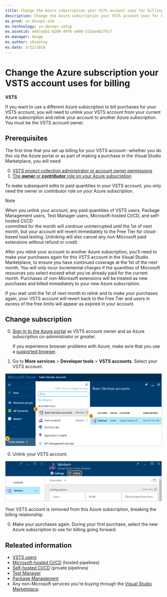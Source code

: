 ```yaml
---
title: Change the Azure subscription your VSTS account uses for billing
description: Change the Azure subscription your VSTS account uses for billing
ms.prod: vs-devops-alm
ms.technology: vs-devops-setup
ms.assetid: e447adb1-6208-49f6-a488-515aa4b2fdcf
ms.manager: douge
ms.author: chcomley
ms.date: 3/22/2018
---
```

[//]: # (monikerRange: 'vsts')

# Change the Azure subscription your VSTS account uses for billing

**VSTS**

If you want to use a different Azure subscription to bill purchases for your VSTS account, 
you will need to unlink your VSTS account from your current Azure subscription 
and relink your account to another Azure subscription. You must be the VSTS account owner. 

## Prerequisites

The first time that you set up billing for your VSTS account--whether you do this via the Azure portal or as part of making a purchase in the Visual Studio Marketplace, you will need:

0. [VSTS project collection administrator or account owner permissions](../accounts/faq-add-delete-users.md#find-owner)
0. [The **owner** or **contributor** role on your Azure subscription](add-backup-billing-managers.md)

To make subsequent edits to paid quantities in your VSTS account, you only need the owner or contributor role on your Azure subscription.

>[!NOTE]
> When you unlink your account, any paid quantities of VSTS users, Package Management users, Test Manager users, Microsoft-hosted CI/CD, and self-hosted CI/CD  
> committed for the month will continue uninterrupted until the 1st of next month, 
> but your account will revert immediately to the Free Tier for cloud-based load testing. Unlinking will also cancel any 
> non-Microsoft paid extensions without refund or credit.
>
> After you relink your account to another Azure subscription, 
> you'll need to make your purchases again for this VSTS account in the Visual Studio Marketplace, to ensure you have continued coverage at the 1st of the next month. 
> You will only incur incremental charges if the quantities of Microsoft resources you select exceed what you've already paid for the current month. 
> Purchases of non-Microsoft extensions will be treated as new purchases and billed immediately to your new Azure subscription.
>
> If you wait until the 1st of next month to relink and to make your purchases again, 
> your VSTS account will revert back to the Free Tier and users in excess of the free limits will appear as expired in your account. 


<a name="AzurePortal2"></a>
## Change subscription

0. [Sign in to the Azure portal](https://portal.azure.com/) 
as VSTS account owner and as Azure subscription co-administrator or greater.
   
    If you experience browser problems with Azure, 
    make sure that you use a [supported browser](https://azure.microsoft.com/en-us/documentation/articles/azure-preview-portal-supported-browsers-devices/).

0. Go to **More services** > **Developer tools** > **VSTS accounts**. 
Select your VSTS account.

 ![More services, Developer tools, VSTS, select your account](_img/_shared/ap_vso_selectlinkedaccount.png)

0. Unlink your VSTS account.

 ![Unlink your account](_img/_shared/azure-portal-unlink-subscription.png)

 Your VSTS account is removed from this Azure subscription, breaking the billing relationship. 

0. Make your purchases again. During your first purchase, select the new Azure subscription to use for billing going forward.

## Releated information

- [VSTS users](https://marketplace.visualstudio.com/items?itemName=ms.vss-vstsuser)
- [Microsoft-hosted CI/CD](https://marketplace.visualstudio.com/items?itemName=ms.build-release-hosted-pipelines) (hosted pipelines)
- [Self-hosted CI/CD](https://marketplace.visualstudio.com/items?itemName=ms.build-release-private-pipelines) (private pipelines)
- [Test Manager](https://marketplace.visualstudio.com/items?itemName=ms.vss-testmanager-web)
- [Package Management](https://marketplace.visualstudio.com/items?itemName=ms.feed)
- Any non-Microsoft services you're buying through the [Visual Studio Marketplace](https://marketplace.visualstudio.com/vsts).
